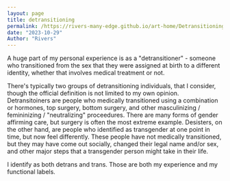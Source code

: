 ```yaml
---
layout: page
title: detransitioning
permalink: /https://rivers-many-edge.github.io/art-home/Detransitioning
date: "2023-10-29"
Author: "Rivers"
---
```



A huge part of my personal experience is as a "detransitioner" - someone who transitioned from the sex that they were assigned at birth to a different identity, whether that involves medical treatment or not.

There's typically two groups of detransitioning individuals, that I consider, though the official definition is not limited to my own opinion. Detransitoiners are people who medically transitioned using a combination or hormones, top surgery, bottom surgery, and other masculinizing / femininizing / "neutralizing" proceedures. There are many forms of gender affirming care, but surgery is often the most extreme example. Desisters, on the other hand, are people who identified as transgender at one point in time, but now feel differently. These people have not medically transitioned, but they may have come out socially, changed their legal name and/or sex, and other major steps that a transgender person might take in their life.

I identify as both detrans and trans. Those are both my experience and my functional labels.
